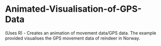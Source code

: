 # Animated-Visualisation-of-GPS-Data
(Uses R) - Creates an animation of movement data/GPS data. 
The example provided visualises the GPS movement data of reindeer in Norway. 
